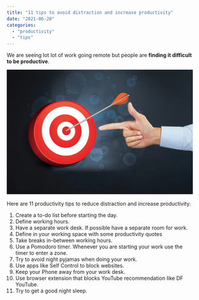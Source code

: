```yaml
---
title: "11 tips to avoid distraction and increase productivity"
date: "2021-06-20"
categories: 
  - "productivity"
  - "tips"
---
```


We are seeing lot lot of work going remote but people are **finding it difficult to be productive**.

![](/assets/images/1966529-1024x683.jpg)

Here are 11 productivity tips to reduce distraction and increase productivity.

1. Create a to-do list before starting the day.
2. Define working hours.
3. Have a separate work desk. If possible have a separate room for work.
4. Define in your working space with some productivity quotes
5. Take breaks in-between working hours.
6. Use a Pomodoro timer. Whenever you are starting your work use the timer to enter a zone.
7. Try to avoid night pyjamas when doing your work.
8. Use apps like Self Control to block websites.
9. Keep your Phone away from your work desk.
10. Use browser extension that blocks YouTube recommendation like DF YouTube.
11. Try to get a good night sleep.
